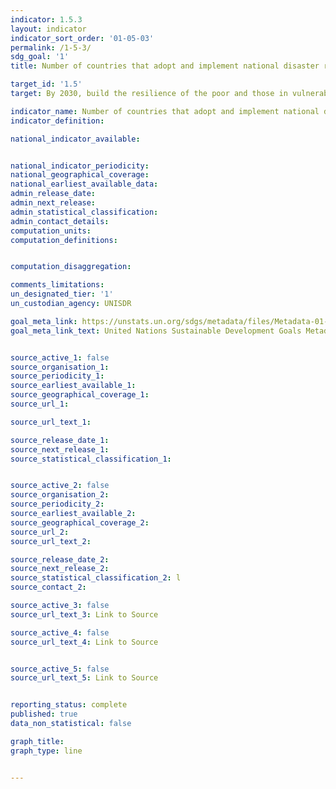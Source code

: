 ```yaml
---
indicator: 1.5.3
layout: indicator
indicator_sort_order: '01-05-03'
permalink: /1-5-3/
sdg_goal: '1'
title: Number of countries that adopt and implement national disaster risk reduction strategies in line with the Sendai Framework for Disaster Risk Reduction 2015-2030

target_id: '1.5'
target: By 2030, build the resilience of the poor and those in vulnerable situation and reduce their exposure and vulnerability to climate-related extreme events and other economic, social and environmental shocks and disasters

indicator_name: Number of countries that adopt and implement national disaster risk reduction strategies in line with the Sendai Framework for Disaster Risk Reduction 2015-2030
indicator_definition:

national_indicator_available:


national_indicator_periodicity:
national_geographical_coverage:
national_earliest_available_data:
admin_release_date:
admin_next_release:
admin_statistical_classification:
admin_contact_details:
computation_units:  
computation_definitions:


computation_disaggregation:

comments_limitations:
un_designated_tier: '1'
un_custodian_agency: UNISDR

goal_meta_link: https://unstats.un.org/sdgs/metadata/files/Metadata-01-05-03.pdf
goal_meta_link_text: United Nations Sustainable Development Goals Metadata (pdf 894kB)


source_active_1: false
source_organisation_1:
source_periodicity_1:
source_earliest_available_1:
source_geographical_coverage_1:
source_url_1:

source_url_text_1:

source_release_date_1:
source_next_release_1:
source_statistical_classification_1:


source_active_2: false
source_organisation_2:
source_periodicity_2:
source_earliest_available_2:
source_geographical_coverage_2:
source_url_2:
source_url_text_2:

source_release_date_2:
source_next_release_2:
source_statistical_classification_2: l
source_contact_2:

source_active_3: false
source_url_text_3: Link to Source

source_active_4: false
source_url_text_4: Link to Source


source_active_5: false
source_url_text_5: Link to Source


reporting_status: complete
published: true
data_non_statistical: false

graph_title:
graph_type: line


---
```

